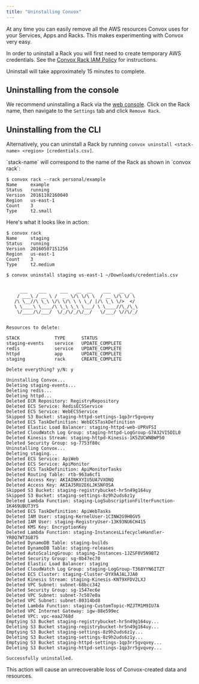 ```yaml
---
title: "Uninstalling Convox"
---
```


At any time you can easily remove all the AWS resources Convox uses for your Services, Apps and Racks. This makes experimenting with Convox very easy.

In order to uninstall a Rack you will first need to create temporary AWS credentials. See the [Convox Rack IAM Policy](/docs/iam-policy) for instructions.

<div class="block-callout block-show-callout type-info" markdown="1">
Uninstall will take approximately 15 minutes to complete.
</div>

## Uninstalling from the console

We recommend uninstalling a Rack via the [web console](https://console.convox.com/). Click on the Rack name, then navigate to the `Settings` tab and click `Remove Rack`.

## Uninstalling from the CLI

Alternatively, you can uninstall a Rack by running `convox uninstall <stack-name> <region> [credentials.csv]`.

<div class="block-callout block-show-callout type-info" markdown="1">
`stack-name` will correspond to the name of the Rack as shown in `convox rack`:

```
$ convox rack --rack personal/example
Name     example
Status   running
Version  20161102160040
Region   us-east-1
Count    3
Type     t2.small

```
</div>

Here's what it looks like in action:

    $ convox rack
    Name     staging
    Status   running
    Version  20160507151256
    Region   us-east-1
    Count    3
    Type     t2.medium

    $ convox uninstall staging us-east-1 ~/Downloads/credentials.csv


         ___    ___     ___   __  __    ___   __  _
        / ___\ / __ \ /  _  \/\ \/\ \  / __ \/\ \/ \
       /\ \__//\ \_\ \/\ \/\ \ \ \_/ |/\ \_\ \/>  </
       \ \____\ \____/\ \_\ \_\ \___/ \ \____//\_/\_\
        \/____/\/___/  \/_/\/_/\/__/   \/___/ \//\/_/


    Resources to delete:

    STACK             TYPE      STATUS
    staging-events    service   UPDATE_COMPLETE
    redis             service   UPDATE_COMPLETE
    httpd             app       UPDATE_COMPLETE
    staging           rack      CREATE_COMPLETE

    Delete everything? y/N: y

    Uninstalling Convox...
    Deleting staging-events...
    Deleting redis...
    Deleting httpd...
    Deleted ECR Repository: RegistryRepository
    Deleted ECS Service: RedisECSService
    Deleted ECS Service: WebECSService
    Skipped S3 Bucket: staging-httpd-settings-1qp3rr5gvqvey
    Deleted ECS TaskDefinition: WebECSTaskDefinition
    Deleted Elastic Load Balancer: staging-httpd-web-UPRVFSI
    Deleted CloudWatch Log Group: staging-httpd-LogGroup-G7A32VI5DIL0
    Deleted Kinesis Stream: staging-httpd-Kinesis-1K5ZUCWNBWP50
    Deleted Security Group: sg-7753f80c
    Uninstalling Convox...
    Deleting staging...
    Deleted ECS Service: ApiWeb
    Deleted ECS Service: ApiMonitor
    Deleted ECS TaskDefinition: ApiMonitorTasks
    Deleted Routing Table: rtb-963a6cf1
    Deleted Access Key: AKIAINKXYIU5UA7VXONQ
    Deleted Access Key: AKIAJ5RU2E6LJKSNFOSA
    Skipped S3 Bucket: staging-registrybucket-hr5n49g164uy
    Skipped S3 Bucket: staging-settings-8z9h2uds6z1y
    Deleted Lambda Function: staging-LogSubscriptionFilterFunction-1K469UBUT3YS
    Deleted ECS TaskDefinition: ApiWebTasks
    Deleted IAM User: staging-KernelUser-1CINW2G9H0GV5
    Deleted IAM User: staging-RegistryUser-13K93NU6CH415
    Deleted KMS Key: EncryptionKey
    Deleted Lambda Function: staging-InstancesLifecycleHandler-YR0Q7WT3GB75
    Deleted DynamoDB Table: staging-builds
    Deleted DynamoDB Table: staging-releases
    Deleted AutoScalingGroup: staging-Instances-1JZSF0V5N9BT2
    Deleted Security Group: sg-0b47ec70
    Deleted Elastic Load Balancer: staging
    Deleted CloudWatch Log Group: staging-LogGroup-T368YYN6ITZT
    Deleted ECS Cluster: staging-Cluster-DYX9AJALJJA0
    Deleted Kinesis Stream: staging-Kinesis-KNT9XFDV2LXJ
    Deleted VPC Subnet: subnet-68bcc342
    Deleted Security Group: sg-1547ec6e
    Deleted VPC Subnet: subnet-7c507e0a
    Deleted VPC Subnet: subnet-80314bd8
    Deleted Lambda Function: staging-CustomTopic-MZJTM1M9IU7A
    Deleted VPC Internet Gateway: igw-88e599ec
    Deleted VPC: vpc-eaa2768d
    Emptying S3 Bucket staging-registrybucket-hr5n49g164uy...
    Deleting S3 Bucket staging-registrybucket-hr5n49g164uy...
    Emptying S3 Bucket staging-settings-8z9h2uds6z1y...
    Deleting S3 Bucket staging-settings-8z9h2uds6z1y...
    Emptying S3 Bucket staging-httpd-settings-1qp3rr5gvqvey...
    Deleting S3 Bucket staging-httpd-settings-1qp3rr5gvqvey...

    Successfully uninstalled.

<div class="block-callout block-show-callout type-danger" markdown="1">
This action will cause an unrecoverable loss of Convox-created data and resources.
</div>
